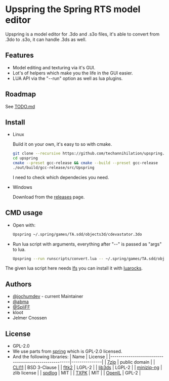 # Upspring the Spring RTS model editor

Upspring is a model editor for .3do and .s3o files, it's able to convert from .3do to .s3o, it can handle .3ds as well.

## Features

- Model editing and texturing via it's GUI.
- Lot's of helpers which make you the life in the GUI easier.
- LUA API via the "--run" option as well as lua plugins.

## Roadmap

See [TODO.md](TODO.md)

## Install

- Linux

    Build it on your own, it's easy to so with cmake.

    ```bash
    git clone --recursive https://github.com/techannihilation/upspring.git
    cd upspring
    cmake --preset gcc-release && cmake --build --preset gcc-release
    ./out/build/gcc-release/src/Upspring
    ```

    I need to check which dependecies you need.

- Windows

    Download from the [releases](https://github.com/techannihilation/upspring/releases) page.


## CMD usage

- Open with:

    ```bash
    Upspring ~/.spring/games/TA.sdd/objects3d/cdevastator.3do
    ```

- Run lua script with arguments, everything after "--" is passed as "args" to lua.

    ```bash
    Upspring --run runscripts/convert.lua -- ~/.spring/games/TA.sdd/objects3d/cdevastator.3do
    ```

The given lua script here needs [lfs](https://lunarmodules.github.io/luafilesystem/) you can install it with [luarocks](https://github.com/luarocks/luarocks/wiki/Download).


## Authors

- [@jochumdev](https://github.com/jochumdev) - current Maintainer
- [@abma](https://github.com/abma)
- [@SpliFF](https://github.com/SpliFF/)
- kloot
- Jelmer Cnossen

## License

- GPL-2.0
- We use parts from [spring](https://github.com/spring/spring) which is GPL-2.0 licensed.
- And the following libraries:
    | Name                                                 | License       |
    |------------------------------------------------------|---------------|
    | [7zip](https://7-zip.org/sdk.html)                   | public domain |
    | [CLI11](https://github.com/CLIUtils/CLI11)           | BSD 3-Clause  |
    | [fltk2](vendor/fltk2/COPYING)                        | LGPL-2        |
    | [lib3ds](https://github.com/techannihilation/lib3ds) | LGPL-2        |
    | [minizip-ng](https://github.com/zlib-ng/minizip-ng)  | zlib license  |
    | [spdlog](https://github.com/gabime/spdlog)           | MIT           |
    | [TXPK](https://github.com/Seng3694/TXPK)             | MIT           |
    | [OpenIL](https://openil.sourceforge.net/)            | GPL-2         |